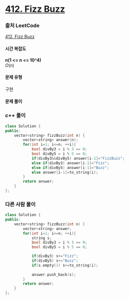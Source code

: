 # [412. Fizz Buzz](https://leetcode.com/problems/fizz-buzz/description/)

### 출처 LeetCode
[412. Fizz Buzz](https://leetcode.com/problems/fizz-buzz/description/)

#### 시간 복잡도
**n(1 <= n <= 10^4)**  
$`O(n)`$

#### 문제 유형
구현

#### 문제 풀이

### c++ 풀이
```c++
class Solution {
public:
    vector<string> fizzBuzz(int n) {
        vector<string> answer(n);
        for(int i=1; i<=n; ++i){
            bool divBy3 = i % 3 == 0;
            bool divBy5 = i % 5 == 0;            
            if(divBy3&&divBy5) answer[i-1]="FizzBuzz";
            else if(divBy3) answer[i-1]="Fizz";
            else if(divBy5) answer[i-1]="Buzz";
            else answer[i-1]=to_string(i);
        }
        return answer;
    }
};
```

### 다른 사람 풀이
```c++
class Solution {
public:
    vector<string> fizzBuzz(int n) {
        vector<string> answer;
        for(int i=1; i<=n; ++i){
            string s;
            bool divBy3 = i % 3 == 0;
            bool divBy5 = i % 5 == 0;

            if(divBy3) s+="Fizz";
            if(divBy5) s+="Buzz";
            if(s.empty()) s+=to_string(i);
            
            answer.push_back(s);
        }
        return answer;
    }
};
```